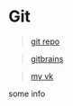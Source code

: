 # Git

> [git repo](https://github.com/SolodkovKM "my repo")

> [gitbrains](https://github.com/SolodkovKM/gitbrains.git "repo gitbrains")

> [my vk](https://vk.com/keennyj "my vk")

some info
